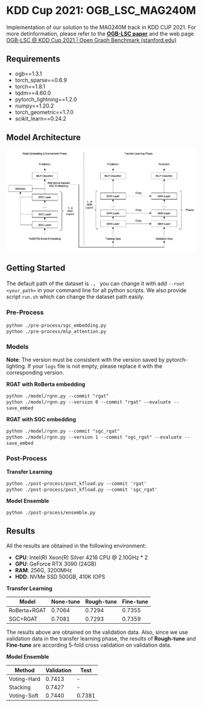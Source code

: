 #  KDD Cup 2021: OGB_LSC_MAG240M

Implementation of our solution to the MAG240M track in KDD CUP 2021. For more detinformation, please refer to the **[OGB-LSC paper](https://arxiv.org/abs/2103.09430)** and the web page [OGB-LSC @ KDD Cup 2021 | Open Graph Benchmark (stanford.edu)](https://ogb.stanford.edu/kddcup2021/)

## Requirements

- ogb==1.3.1
- torch_sparse==0.6.9
- torch==1.8.1
- tqdm==4.60.0
- pytorch_lightning==1.2.0
- numpy==1.20.2
- torch_geometric==1.7.0
- scikit_learn==0.24.2

## Model Architecture

![pipeline](pipeline.jpg)

## Getting Started

The default path of the dataset  is `.`， you can change it with add  `--root <your_path>` in your command line for all python scripts. We also provide script `run.sh` which can change the dataset path easily.

### Pre-Process

```shell
python ./pre-process/sgc_embedding.py
python ./pre-process/mlp_attention.py
```

### Models

**Note**: The version must be consistent with the version saved by pytorch-lighting. If your `logs` file is not empty, please replace it with the corresponding version.

**RGAT with RoBerta embedding**

```shell
python ./model/rgnn.py --commit "rgat"
python ./model/rgnn.py --version 0 --commit "rgat" --evaluate --save_embed
```

**RGAT with SGC embedding**

```shell
python ./model/rgnn.py --commit "sgc_rgat"
python ./model/rgnn.py --version 1 --commit "sgc_rgat" --evaluate --save_embed
```

### Post-Process

**Transfer Learning**

```shell
python ./post-process/post_kfload.py --commit 'rgat'
python ./post-process/post_kfload.py --commit 'sgc_rgat' 
```

**Model Ensemble**

```shell
python ./post-process/ensemble.py
```

## Results

All the results are obtained in the following environment:

- **CPU**: Intel(R) Xeon(R) Silver 4216 CPU @ 2.10GHz * 2
- **GPU**: GeForce RTX 3090 (24GB)
- **RAM**: 256G, 3200MHz
- **HDD**: NVMe SSD 500GB,  410K IOPS

**Transfer Learning**

| Model        | None-tune | Rough-tune | Fine-tune |
| ------------ | --------- | --------- | --------- |
| RoBerta+RGAT | 0.7064    | 0.7294    | 0.7355    |
| SGC+RGAT     | 0.7081    | 0.7293    | 0.7359    |

The results above are obtained on the validation data. Also, since we use validation data in the transfer learning phase, the results of **Rough-tune** and **Fine-tune** are according 5-fold cross validation on validation data.

**Model Ensemble**

| Method      | Validation | Test   |
| ----------- | ---------- | ------ |
| Voting-Hard | 0.7413     | -      |
| Stacking    | 0.7427     | -      |
| Voting-Soft | 0.7440     | 0.7381 |

